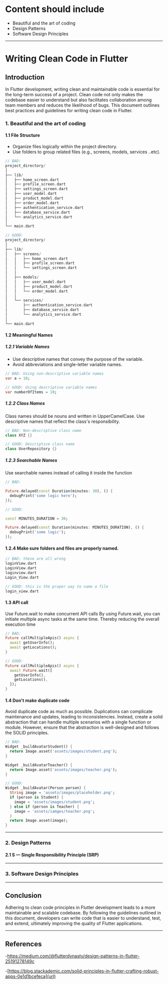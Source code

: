 # Content should include

* Beautiful and the art of coding
* Design Patterns
* Software Design Principles

---

# Writing Clean Code in Flutter

## Introduction

In Flutter development, writing clean and maintainable code is essential for the long-term success of a project. Clean code not only makes the codebase easier to understand but also facilitates collaboration among team members and reduces the likelihood of bugs. This document outlines best practices and guidelines for writing clean code in Flutter.

### 1. Beautiful and the art of coding

#### 1.1 File Structure

- Organize files logically within the project directory.
- Use folders to group related files (e.g., screens, models, services ..etc).

```dart
// BAD:
project_directory/
│
├── lib/
│   ├── home_screen.dart
│   ├── profile_screen.dart
│   ├── settings_screen.dart
│   ├── user_model.dart
│   ├── product_model.dart
│   ├── order_model.dart
│   ├── authentication_service.dart
│   ├── database_service.dart
│   └── analytics_service.dart
│
└── main.dart

// GOOD:
project_directory/
│
├── lib/
│   ├── screens/
│   │   ├── home_screen.dart
│   │   ├── profile_screen.dart
│   │   └── settings_screen.dart
│   │
│   ├── models/
│   │   ├── user_model.dart
│   │   ├── product_model.dart
│   │   └── order_model.dart
│   │
│   └── services/
│       ├── authentication_service.dart
│       ├── database_service.dart
│       └── analytics_service.dart
│
└── main.dart
```

#### 1.2 Meaningful Names

##### 1.2.1 Variable Names

- Use descriptive names that convey the purpose of the variable.
- Avoid abbreviations and single-letter variable names.

```dart
// BAD: Using non-descriptive variable names
var a = 10;

// GOOD: Using descriptive variable names
var numberOfItems = 10;
```

##### 1.2.2 Class Names

Class names should be nouns and written in UpperCamelCase.
Use descriptive names that reflect the class's responsibility.

```dart
// BAD: Non-descriptive class name
class XYZ {}

// GOOD: Descriptive class name
class UserRepository {}
```

##### 1.2.3 Searchable Names

Use searchable names instead of calling it inside the function

```dart
// BAD:

Future.delayed(const Duration(minutes: 30), () { 
  debugPrint('some logic here');
}); 

// GOOD:

const MINUTES_DURATION = 30;

Future.delayed(const Duration(minutes: MINUTES_DURATION), () { 
  debugPrint('some logic');
}); 
```

#### 1.2.4 Make sure folders and files are properly named.

```dart
// BAD: these are all wrong
loginView.dart
LoginView.dart
loginview.dart
Login_View.dart

// GOOD: this is the proper way to name a file
login_view.dart
```

#### 1.3 API call

Use Future.wait to make concurrent API calls
By using Future.wait, you can initiate multiple async tasks at the same time. Thereby reducing the overall execution time

```dart
// BAD:
Future callMultipleApis() async { 
  await getUserInfo(); 
  await getLocations();
} 

// GOOD:
Future callMultipleApis() async { 
  await Future.wait([
    getUserInfo(), 
    getLocations(), 
  ]);
}
```

#### 1.4 Don't make duplicate code

Avoid duplicate code as much as possible. Duplications can complicate maintenance and updates, leading to inconsistencies. Instead, create a solid abstraction that can handle multiple scenarios with a single function or module. However, ensure that the abstraction is well-designed and follows the SOLID principles.

```dart
// BAD:
Widget _buildAvatarStudent() {
  return Image.asset('assets/images/student.png');
}

Widget _buildAvatarTeacher() {
  return Image.asset('assets/images/teacher.png');
}

// GOOD:
Widget _buildAvatar(Person person) {
  String image = 'assets/images/placeholder.png';
  if (person is Student) {
    image = 'assets/images/student.png';
  } else if (person is Teacher) {
    image = 'assets/iamges/teacher.png';
  }
  return Image.asset(image);
}
```

---

### 2. Design Patterns

#### 2.1 S — Single Responsibility Principle (SRP)

---

### 3. Software Design Principles

---

## Conclusion

Adhering to clean code principles in Flutter development leads to a more maintainable and scalable codebase. By following the guidelines outlined in this document, developers can write code that is easier to understand, test, and extend, ultimately improving the quality of Flutter applications.

---

## References

-[https://medium.com/@flutterdynasty/design-patterns-in-flutter-25191278149c
](url)

-[https://blog.stackademic.com/solid-principles-in-flutter-crafting-robust-apps-0e1d1bcefeca](url)
